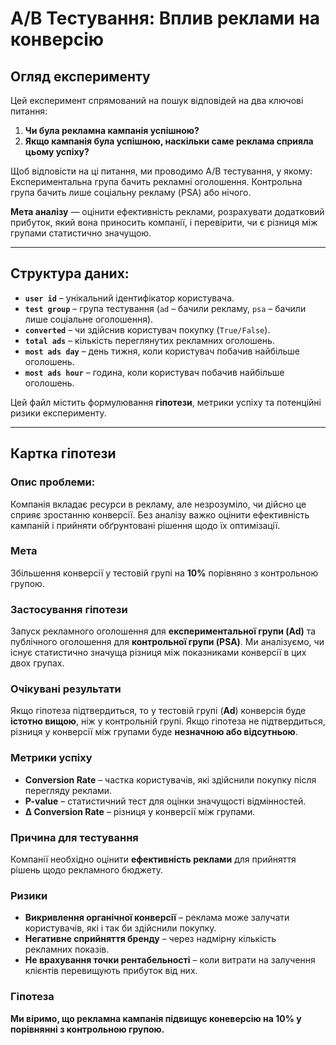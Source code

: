 # A/B Тестування: Вплив реклами на конверсію

## Огляд експерименту

Цей експеримент спрямований на пошук відповідей на два ключові питання:

1. **Чи була рекламна кампанія успішною?**
2. **Якщо кампанія була успішною, наскільки саме реклама сприяла цьому успіху?**

Щоб відповісти на ці питання, ми проводимо A/B тестування, у якому:
Експериментальна група бачить рекламні оголошення.
Контрольна група бачить лише соціальну рекламу (PSA) або нічого.

**Мета аналізу** — оцінити ефективність реклами, розрахувати додатковий прибуток, який вона приносить компанії, і перевірити, чи є різниця між групами статистично значущою.

---

## Структура даних:

- **`user id`** – унікальний ідентифікатор користувача.
- **`test group`** – група тестування (`ad` – бачили рекламу, `psa` – бачили лише соціальне оголошення).
- **`converted`** – чи здійснив користувач покупку (`True/False`).
- **`total ads`** – кількість переглянутих рекламних оголошень.
- **`most ads day`** – день тижня, коли користувач побачив найбільше оголошень.
- **`most ads hour`** – година, коли користувач побачив найбільше оголошень.

Цей файл містить формулювання **гіпотези**, метрики успіху та потенційні ризики експерименту.

---

## Картка гіпотези

### **Опис проблеми**: 
Компанія вкладає ресурси в рекламу, але незрозуміло, чи дійсно це сприяє зростанню конверсії. Без аналізу важко оцінити ефективність кампаній і прийняти обґрунтовані рішення щодо їх оптимізації.

### **Мета**
Збільшення конверсії у тестовій групі на **10%** порівняно з контрольною групою.

### **Застосування гіпотези**
Запуск рекламного оголошення для **експериментальної групи (Ad)** та публічного оголошення для **контрольної групи (PSA)**. Ми аналізуємо, чи існує статистично значуща різниця між показниками конверсії в цих двох групах.

### **Очікувані результати**
Якщо гіпотеза підтвердиться, то у тестовій групі (**Ad**) конверсія буде **істотно вищою**, ніж у контрольній групі. Якщо гіпотеза не підтвердиться, різниця у конверсії між групами буде **незначною або відсутньою**.

### **Метрики успіху**
- **Conversion Rate** – частка користувачів, які здійснили покупку після перегляду реклами.
- **P-value** – статистичний тест для оцінки значущості відмінностей.
- **Δ Conversion Rate** – різниця у конверсії між групами.

### **Причина для тестування**
Компанії необхідно оцінити **ефективність реклами** для прийняття рішень щодо рекламного бюджету.

### **Ризики**
- **Викривлення органічної конверсії** – реклама може залучати користувачів, які і так би здійснили покупку.
- **Негативне сприйняття бренду** – через надмірну кількість рекламних показів.
- **Не врахування точки рентабельності** – коли витрати на залучення клієнтів перевищують прибуток від них.

### **Гіпотеза**
**Ми віримо, що рекламна кампанія підвищує коневерсію на 10% у порівнянні з контрольною групою.** 
